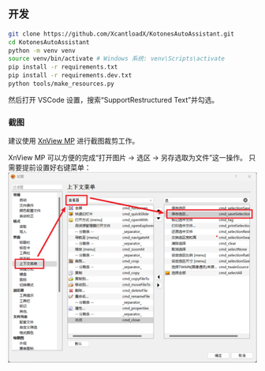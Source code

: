 ## 开发
```bash
git clone https://github.com/XcantloadX/KotonesAutoAssistant.git
cd KotonesAutoAssistant
python -m venv venv
source venv/bin/activate # Windows 系统: venv\Scripts\activate
pip install -r requirements.txt
pip install -r requirements.dev.txt
python tools/make_resources.py
```
然后打开 VSCode 设置，搜索“SupportRestructured Text”并勾选。

### 截图
建议使用 [XnView MP](https://www.xnview.com/en/xnviewmp/) 进行截图裁剪工作。

XnView MP 可以方便的完成“打开图片 → 选区 → 另存选取为文件”这一操作。
只需要提前设置好右键菜单：
![XnView MP 设置1](./images/xnview_setup1.png)
